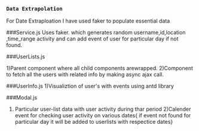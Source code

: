 


### `Data Extrapolation`

For Date Extraploation I have used faker to populate essential data

###Service.js
Uses faker. which generates random username,id,location ,time_range activity and can add event of user for particular day if not found. 

###UserLists.js

1)Parent component where all child components arewrapped.
2)Component to fetch all the users with related info by making async ajax call.

###UserInfo.js
1)Visualiztion of user's with events using antd library

###Modal.js

1) Particular user-list data with user activity during thar period
2)Calender event for checking user activity on various dates{ if event not found for particular day it will be added to userlists with respectice dates}



